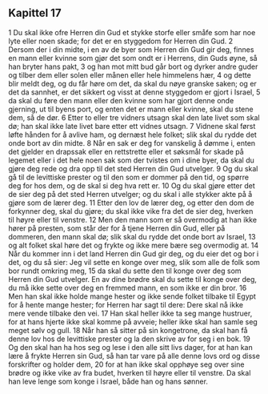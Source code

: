 ## Kapittel 17

1 Du skal ikke ofre Herren din Gud et stykke storfe eller småfe som har noe lyte eller noen skade; for det er en styggedom for Herren din Gud.
2 Dersom der i din midte, i en av de byer som Herren din Gud gir deg, finnes en mann eller kvinne som gjør det som ondt er i Herrens, din Guds øyne, så han bryter hans pakt,
3 og han mot mitt bud går bort og dyrker andre guder og tilber dem eller solen eller månen eller hele himmelens hær,
4 og dette blir meldt deg, og du får høre om det, da skal du nøye granske saken; og er det da sannhet, er det sikkert og visst at denne styggedom er gjort i Israel,
5 da skal du føre den mann eller den kvinne som har gjort denne onde gjerning, ut til byens port, og enten det er mann eller kvinne, skal du stene dem, så de dør.
6 Etter to eller tre vidners utsagn skal den late livet som skal dø; han skal ikke late livet bare etter ett vidnes utsagn.
7 Vidnene skal først løfte hånden for å avlive ham, og dernæst hele folket; slik skal du rydde det onde bort av din midte.
8 Når en sak er deg for vanskelig å dømme i, enten det gjelder en drapssak eller en rettstrette eller et søksmål for skade på legemet eller i det hele noen sak som der tvistes om i dine byer, da skal du gjøre deg rede og dra opp til det sted Herren din Gud utvelger.
9 Og du skal gå til de levittiske prester og til den som er dommer på den tid, og spørre deg for hos dem, og de skal si deg hva rett er.
10 Og du skal gjøre etter det de sier deg på det sted Herren utvelger; og du skal i alle stykker akte på å gjøre som de lærer deg.
11 Etter den lov de lærer deg, og etter den dom de forkynner deg, skal du gjøre; du skal ikke vike fra det de sier deg, hverken til høyre eller til venstre.
12 Men den mann som er så overmodig at han ikke hører på presten, som står der for å tjene Herren din Gud, eller på dommeren, den mann skal dø; slik skal du rydde det onde bort av Israel,
13 og alt folket skal høre det og frykte og ikke mere bære seg overmodig at.
14 Når du kommer inn i det land Herren din Gud gir deg, og du eier det og bor i det, og du så sier: Jeg vil sette en konge over meg, slik som alle de folk som bor rundt omkring meg,
15 da skal du sette den til konge over deg som Herren din Gud utvelger. En av dine brødre skal du sette til konge over deg, du må ikke sette over deg en fremmed mann, en som ikke er din bror.
16 Men han skal ikke holde mange hester og ikke sende folket tilbake til Egypt for å hente mange hester; for Herren har sagt til dere: Dere skal nå ikke mere vende tilbake den vei.
17 Han skal heller ikke ta seg mange hustruer, for at hans hjerte ikke skal komme på avveie; heller ikke skal han samle seg meget sølv og gull.
18 Når han så sitter på sin kongetrone, da skal han få denne lov hos de levittiske prester og la den skrive av for seg i en bok.
19 Og den skal han ha hos seg og lese i den alle sitt livs dager, for at han kan lære å frykte Herren sin Gud, så han tar vare på alle denne lovs ord og disse forskrifter og holder dem,
20 for at han ikke skal opphøye seg over sine brødre og ikke vike av fra budet, hverken til høyre eller til venstre. Da skal han leve lenge som konge i Israel, både han og hans sønner.
